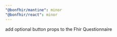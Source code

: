 ```yaml
---
"@bonfhir/mantine": minor
"@bonfhir/react": minor
---
```


add optional button props to the Fhir Questionnaire

